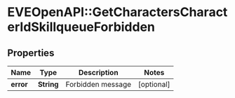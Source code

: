 # EVEOpenAPI::GetCharactersCharacterIdSkillqueueForbidden

## Properties
Name | Type | Description | Notes
------------ | ------------- | ------------- | -------------
**error** | **String** | Forbidden message | [optional] 


